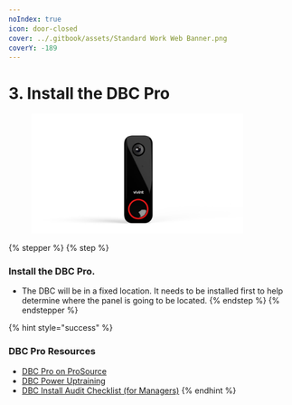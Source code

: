 ```yaml
---
noIndex: true
icon: door-closed
cover: ../.gitbook/assets/Standard Work Web Banner.png
coverY: -189
---
```


# 3. Install the DBC Pro

<div align="left"><figure><img src="../.gitbook/assets/web_use-DBCP-Swappable.jpg" alt="" width="375"><figcaption></figcaption></figure></div>

{% stepper %}
{% step %}
### Install the DBC Pro.

* The DBC will be in a fixed location. It needs to be installed first to help determine where the panel is going to be located.
{% endstep %}
{% endstepper %}

{% hint style="success" %}
### DBC Pro Resources

* [DBC Pro on ProSource](https://prosource.vivint.com/sop-dbc-pro-gen2/)
* [DBC Power Uptraining](https://vivint-my.sharepoint.com/:p:/g/personal/ashley_martin_vivint_com1/EXWoYT4fWhxOo5qpfU7TftsBCbj5N9IGB94I4kPP_7pHVg?e=a0JzO2)
* [DBC Install Audit Checklist (for Managers)](https://vivint-my.sharepoint.com/:w:/p/bheath2/ESfgZreYjvhDuyFBIPv9cNEBzdNHyWLKOhKjudOQOy20Vg?e=kCvVaJ)
{% endhint %}
